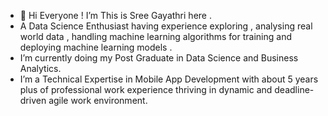 - 👋 Hi Everyone ! I’m This is Sree Gayathri here .
-  A Data Science Enthusiast having experience exploring , analysing real world data , handling machine learning algorithms for training and deploying machine learning models .
- I’m currently doing my Post Graduate in Data Science and Business Analytics. 
- I’m  a Technical Expertise in Mobile App Development with about 5 years plus of professional work experience 
 thriving in dynamic and deadline-driven agile work environment. 
<!---
sreegayu23/sreegayu23 is a ✨ special ✨ repository because its `README.md` (this file) appears on your GitHub profile.
You can click the Preview link to take a look at your changes.
--->
